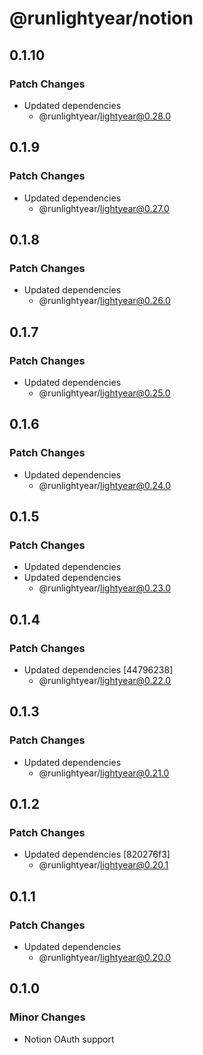 # @runlightyear/notion

## 0.1.10

### Patch Changes

- Updated dependencies
  - @runlightyear/lightyear@0.28.0

## 0.1.9

### Patch Changes

- Updated dependencies
  - @runlightyear/lightyear@0.27.0

## 0.1.8

### Patch Changes

- Updated dependencies
  - @runlightyear/lightyear@0.26.0

## 0.1.7

### Patch Changes

- Updated dependencies
  - @runlightyear/lightyear@0.25.0

## 0.1.6

### Patch Changes

- Updated dependencies
  - @runlightyear/lightyear@0.24.0

## 0.1.5

### Patch Changes

- Updated dependencies
- Updated dependencies
  - @runlightyear/lightyear@0.23.0

## 0.1.4

### Patch Changes

- Updated dependencies [44796238]
  - @runlightyear/lightyear@0.22.0

## 0.1.3

### Patch Changes

- Updated dependencies
  - @runlightyear/lightyear@0.21.0

## 0.1.2

### Patch Changes

- Updated dependencies [820276f3]
  - @runlightyear/lightyear@0.20.1

## 0.1.1

### Patch Changes

- Updated dependencies
  - @runlightyear/lightyear@0.20.0

## 0.1.0

### Minor Changes

- Notion OAuth support
